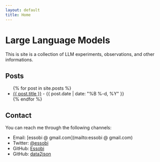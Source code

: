 ```yaml
---
layout: default
title: Home
---
```


# Large Language Models

This is site is a collection of LLM experiments, observations, and other informations.

## Posts

<ul>
  {% for post in site.posts %}
    <li>
      <a href="{{ post.url }}">{{ post.title }}</a>
      - {{ post.date | date: "%B %-d, %Y" }}
    </li>
  {% endfor %}
</ul>

## Contact

You can reach me through the following channels:

- Email: [essobi @ gmail.com](mailto:essobi @ gmail.com)
- Twitter: [@essobi](https://x.com/essobi)
- GitHub: [Essobi](https://github.com/essobi)
- GitHub: [data2json](https://github.com/data2json)

